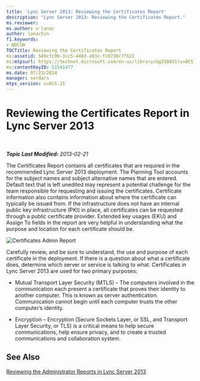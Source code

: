 ```yaml
---
title: 'Lync Server 2013: Reviewing the Certificates Report'
description: "Lync Server 2013: Reviewing the Certificates Report."
ms.reviewer: 
ms.author: v-lanac
author: lanachin
f1.keywords:
- NOCSH
TOCTitle: Reviewing the Certificates Report
ms:assetid: 549cfc9b-3cc5-4483-a93c-fc0738c7f622
ms:mtpsurl: https://technet.microsoft.com/en-us/library/Gg558651(v=OCS.15)
ms:contentKeyID: 51541477
ms.date: 07/23/2014
manager: serdars
mtps_version: v=OCS.15
---
```


# Reviewing the Certificates Report in Lync Server 2013

<div data-xmlns="http://www.w3.org/1999/xhtml">

<div class="topic" data-xmlns="http://www.w3.org/1999/xhtml" data-msxsl="urn:schemas-microsoft-com:xslt" data-cs="https://msdn.microsoft.com/">

<div data-asp="https://msdn2.microsoft.com/asp">



</div>

<div id="mainSection">

<div id="mainBody">

<span> </span>

_**Topic Last Modified:** 2013-02-21_

The Certificates Report contains all certificates that are required in the recommended Lync Server 2013 deployment. The Planning Tool accounts for the subject names and subject alternative names that are entered. Default text that is left unedited may represent a potential challenge for the team responsible for requesting and issuing the certificates. Certificate information also contains information about where the certificate can typically be issued from. If the infrastructure does not have an internal public key infrastructure (PKI) in place, all certificates can be requested through a public certificate provider. Extended key usages (EKU) and Assign To fields in the report are very helpful in understanding what the purpose and location for each certificate should be.

![Certificates Admin Report](images/Gg558651.63a29335-d9e4-41ae-97ec-3c9d9fd30d8a(OCS.15).jpg "Certificates Admin Report")

Carefully review, and be sure to understand, the use and purpose of each certificate in the deployment. If there is a question about what a certificate does, determine which server or service is talking to what. Certificates in Lync Server 2013 are used for two primary purposes:

  - Mutual Transport Layer Security (MTLS) – The computers involved in the communication each present a certificate that proves their identity to another computer. This is known as server authentication. Communication cannot begin until each computer trusts the other computer’s identity.

  - Encryption – Encryption (Secure Sockets Layer, or SSL, and Transport Layer Security, or TLS) is a critical means to help secure communications, help ensure privacy, and to create a trusted communications and collaboration system.

<div>

## See Also


[Reviewing the Administrator Reports in Lync Server 2013](lync-server-2013-reviewing-the-administrator-reports.md)  
  

</div>

</div>

<span> </span>

</div>

</div>

</div>

